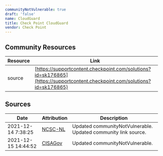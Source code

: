 ```yaml
---
communityNotVulnerable: true
draft: 'false'
name: CloudGuard
title: Check Point CloudGuard
vendor: Check Point
---
```



## Community Resources
| Resource | Link |
| --- | --- |
| source | [https://supportcontent.checkpoint.com/solutions?id=sk176865](https://supportcontent.checkpoint.com/solutions?id=sk176865) |


## Sources
| Date | Attribution | Description |
| --- | --- | --- |
| 2021-12-14 7:38:25 | [NCSC-NL](https://github.com/NCSC-NL/log4shell/blob/main/software/README.md) | Updated communityNotVulnerable. Updated community link source.  |
| 2021-12-15 14:44:52 | [CISAGov](https://raw.githubusercontent.com/cisagov/log4j-affected-db/develop/README.md) | Updated communityNotVulnerable.  |
